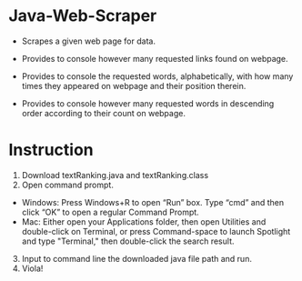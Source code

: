 # Java-Web-Scraper
* Scrapes a given web page for data.

* Provides to console however many requested links found on webpage.
* Provides to console the requested words, alphabetically, with how many times they appeared on webpage and their position therein.
* Provides to console however many requested words in descending order according to their count on webpage.


# Instruction 
1. Download textRanking.java and textRanking.class
2. Open command prompt. 
* Windows: Press Windows+R to open “Run” box. Type “cmd” and then click “OK” to open a regular Command Prompt. 
* Mac: Either open your Applications folder, then open Utilities and double-click on Terminal, or press Command-space to launch Spotlight and type "Terminal," then double-click the search result.
3. Input to command line the downloaded java file path and run.
4. Viola! 
